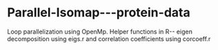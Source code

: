# Parallel-Isomap---protein-data
Loop parallelization using OpenMp. Helper functions in R-- eigen decomposition using eigs.r and correlation coefficients using corcoeff.r
